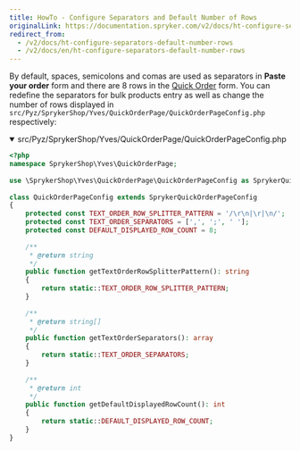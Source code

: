 ```yaml
---
title: HowTo - Configure Separators and Default Number of Rows
originalLink: https://documentation.spryker.com/v2/docs/ht-configure-separators-default-number-rows
redirect_from:
  - /v2/docs/ht-configure-separators-default-number-rows
  - /v2/docs/en/ht-configure-separators-default-number-rows
---
```


By default, spaces, semicolons and comas are used as separators in **Paste your order** form and there are 8 rows in the [Quick Order](https://documentation.spryker.com/v2/docs/quick-order-overview-201903) form. You can redefine the separators for bulk products entry as well as change the number of rows displayed in `src/Pyz/SprykerShop/Yves/QuickOrderPage/QuickOrderPageConfig.php` respectively:

<details open>   <summary>src/Pyz/SprykerShop/Yves/QuickOrderPage/QuickOrderPageConfig.php</summary>
    
```php
<?php
namespace SprykerShop\Yves\QuickOrderPage;
 
use \SprykerShop\Yves\QuickOrderPage\QuickOrderPageConfig as SprykerQuickOrderPageConfig;
 
class QuickOrderPageConfig extends SprykerQuickOrderPageConfig
{
	protected const TEXT_ORDER_ROW_SPLITTER_PATTERN = '/\r\n|\r|\n/';
	protected const TEXT_ORDER_SEPARATORS = [',', ';', ' '];
	protected const DEFAULT_DISPLAYED_ROW_COUNT = 8;
 
	/**
	 * @return string
	 */
	public function getTextOrderRowSplitterPattern(): string
	{
		return static::TEXT_ORDER_ROW_SPLITTER_PATTERN;
	}
 
	/**
	 * @return string[]
	 */
	public function getTextOrderSeparators(): array
	{
		return static::TEXT_ORDER_SEPARATORS;
	}
 
	/**
	 * @return int
	 */
	public function getDefaultDisplayedRowCount(): int
	{
		return static::DEFAULT_DISPLAYED_ROW_COUNT;
	}
}
```

</br>
</details>
